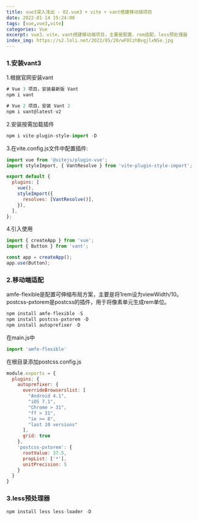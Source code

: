 ```yaml
---
title: vue3深入浅出 - 02.vue3 + vite + vant搭建移动端项目
date: 2022-01-14 15:24:08
tags: [vue,vue3,vite]
categories: Vue
excerpt: vue3，vite，vant搭建移动端项目，主要是配置，rem适配，less预处理器
index_img: https://s2.loli.net/2022/05/20/wFDCzhBvgjlxNSe.jpg
---
```


### 1.安装vant3
1.根据官网安装vant
```js
# Vue 3 项目，安装最新版 Vant
npm i vant

# Vue 2 项目，安装 Vant 2
npm i vant@latest-v2
```

2.安装按需加载插件
```js
npm i vite-plugin-style-import -D
```

3.在vite.config.js文件中配置插件:
```js
import vue from '@vitejs/plugin-vue';
import styleImport, { VantResolve } from 'vite-plugin-style-import';

export default {
  plugins: [
    vue(),
    styleImport({
      resolves: [VantResolve()],
    }),
  ],
};
```

4.引入使用
```js
import { createApp } from 'vue';
import { Button } from 'vant';

const app = createApp();
app.use(Button);
```

### 2.移动端适配
amfe-flexible是配置可伸缩布局方案，主要是将1rem设为viewWidth/10。
postcss-pxtorem是postcss的插件，用于将像素单元生成rem单位。
```js
npm install amfe-flexible -S
npm install postcss-pxtorem -D
npm install autoprefixer -D
```

在main.js中
```js
import 'amfe-flexible'
```

在根目录添加postcss.config.js
```js
module.exports = {
  plugins: {
    autoprefixer: {
      overrideBrowserslist: [
        "Android 4.1",
        "iOS 7.1",
        "Chrome > 31",
        "ff > 31",
        "ie >= 8",
        "last 10 versions"
      ],
      grid: true
    },
    'postcss-pxtorem': {
      rootValue: 37.5,
      propList: ['*'],
      unitPrecision: 5
    }
  }
}
```

### 3.less预处理器
```js
npm install less less-loader -D
```